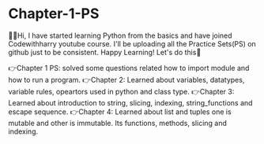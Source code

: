 # Chapter-1-PS
🙋‍♀️Hi, I have started learning Python from the basics and have joined Codewithharry youtube course.
I'll be uploading all the Practice Sets(PS) on github just to be consistent.
Happy Learning! Let's do this💪

👉Chapter 1 PS:  solved some questions related how to import module and how to run a program. 
👉Chapter 2: Learned about variables, datatypes, variable rules, opeartors used in python and class type.
👉Chapter 3: Learned about introduction to string, slicing, indexing, string_functions and escape sequence.
👉Chapter 4: Learned about list and tuples one is mutable and other is immutable. Its functions, methods, slicing and indexing.
